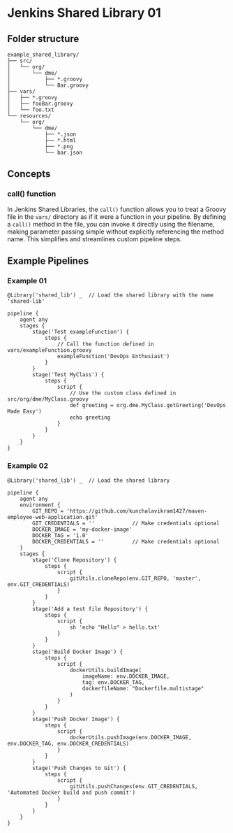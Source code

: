 # Jenkins Shared Library 01

## Folder structure
```
example_shared_library/
├── src/
│   └── org/
│       └── dme/
│           ├── *.groovy
│           └── Bar.groovy
├── vars/
│   ├── *.groovy
│   ├── fooBar.groovy 
│   └── foo.txt
└── resources/
    └── org/
        └── dme/
            ├── *.json
            ├── *.html
            ├── *.png
            └── bar.json
```

## Concepts

### call() function

In Jenkins Shared Libraries, the `call()` function allows you to treat a Groovy file in the `vars/` directory as if it were a function in your pipeline. By defining a `call()` method in the file, you can invoke it directly using the filename, making parameter passing simple without explicitly referencing the method name. This simplifies and streamlines custom pipeline steps.

## Example Pipelines

### Example 01
```
@Library('shared_lib') _  // Load the shared library with the name 'shared-lib'

pipeline {
    agent any
    stages {
        stage('Test exampleFunction') {
            steps {
                // Call the function defined in vars/exampleFunction.groovy
                exampleFunction('DevOps Enthusiast')
            }
        }
        stage('Test MyClass') {
            steps {
                script {
                    // Use the custom class defined in src/org/dme/MyClass.groovy
                    def greeting = org.dme.MyClass.getGreeting('DevOps Made Easy')
                    echo greeting
                }
            }
        }
    }
}
```
### Example 02
```
@Library('shared_lib') _  // Load the shared library

pipeline {
    agent any
    environment {
        GIT_REPO = 'https://github.com/kunchalavikram1427/maven-employee-web-application.git'
        GIT_CREDENTIALS = ''            // Make credentials optional
        DOCKER_IMAGE = 'my-docker-image'
        DOCKER_TAG = '1.0'
        DOCKER_CREDENTIALS = ''         // Make credentials optional
    }
    stages {
        stage('Clone Repository') {
            steps {
                script {
                    gitUtils.cloneRepo(env.GIT_REPO, 'master', env.GIT_CREDENTIALS)
                }
            }
        }
        stage('Add a test file Repository') {
            steps {
                script {
                    sh 'echo "Hello" > hello.txt'
                }
            }
        }
        stage('Build Docker Image') {
            steps {
                script {
                    dockerUtils.buildImage(
                        imageName: env.DOCKER_IMAGE,
                        tag: env.DOCKER_TAG,
                        dockerfileName: "Dockerfile.multistage"
                    )
                }
            }
        }
        stage('Push Docker Image') {
            steps {
                script {
                    dockerUtils.pushImage(env.DOCKER_IMAGE, env.DOCKER_TAG, env.DOCKER_CREDENTIALS)
                }
            }
        }
        stage('Push Changes to Git') {
            steps {
                script {
                    gitUtils.pushChanges(env.GIT_CREDENTIALS, 'Automated Docker build and push commit')
                }
            }
        }
    }
}
```